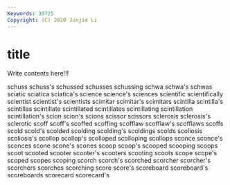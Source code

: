 ```yaml
---
Keywords: 30725
Copyright: (C) 2020 Junjie Li
---
```


# title

Write contents here!!!
 
schuss
schuss's 
schussed 
schusses 
schussing 
schwa 
schwa's 
schwas 
sciatic 
sciatica 
sciatica's
science 
science's 
sciences 
scientific 
scientifically 
scientist 
scientist's 
scientists 
scimitar 
scimitar's
scimitars 
scintilla 
scintilla's 
scintillas 
scintillate 
scintillated 
scintillates 
scintillating 
scintillation 
scintillation's
scion 
scion's 
scions 
scissor 
scissors 
sclerosis 
sclerosis's 
sclerotic 
scoff 
scoff's
scoffed 
scoffing 
scofflaw 
scofflaw's 
scofflaws 
scoffs 
scold 
scold's 
scolded 
scolding
scolding's 
scoldings 
scolds 
scoliosis 
scoliosis's 
scollop 
scollop's 
scolloped 
scolloping 
scollops
sconce 
sconce's 
sconces 
scone 
scone's 
scones 
scoop 
scoop's 
scooped 
scooping
scoops 
scoot 
scooted 
scooter 
scooter's 
scooters 
scooting 
scoots 
scope 
scope's
scoped 
scopes 
scoping 
scorch 
scorch's 
scorched 
scorcher 
scorcher's 
scorchers 
scorches
scorching 
score 
score's 
scoreboard 
scoreboard's 
scoreboards 
scorecard 
scorecard's 
